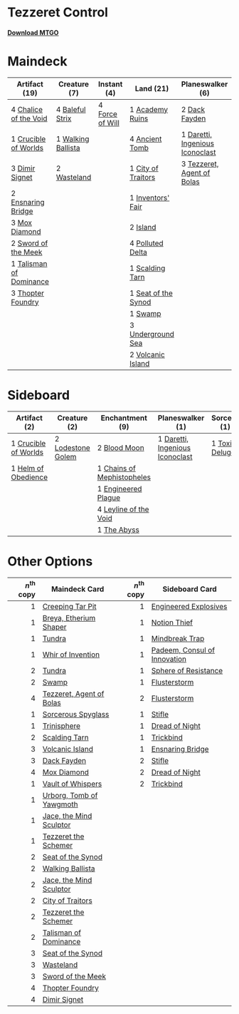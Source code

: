 # Tezzeret Control

#### [Download MTGO](../collection/Tezzeret%20Control/Tezzeret%20Control.txt)
# Maindeck

|                                          Artifact (19)                                           |                                        Creature (7)                                         |                                      Instant (4)                                       |                                          Land (21)                                           |                                             Planeswalker (6)                                             |                                          Sorcery (3)                                          |
|--------------------------------------------------------------------------------------------------|---------------------------------------------------------------------------------------------|----------------------------------------------------------------------------------------|----------------------------------------------------------------------------------------------|----------------------------------------------------------------------------------------------------------|-----------------------------------------------------------------------------------------------|
|4 [Chalice of the Void](http://gatherer.wizards.com/Pages/Card/Details.aspx?multiverseid=370411)  |4 [Baleful Strix](http://gatherer.wizards.com/Pages/Card/Details.aspx?multiverseid=423507)   |4 [Force of Will](http://gatherer.wizards.com/Pages/Card/Details.aspx?multiverseid=None)|1 [Academy Ruins](http://gatherer.wizards.com/Pages/Card/Details.aspx?multiverseid=370424)    |2 [Dack Fayden](http://gatherer.wizards.com/Pages/Card/Details.aspx?multiverseid=382903)                  |1 [Toxic Deluge](http://gatherer.wizards.com/Pages/Card/Details.aspx?multiverseid=413650)      |
|1 [Crucible of Worlds](http://gatherer.wizards.com/Pages/Card/Details.aspx?multiverseid=None)     |1 [Walking Ballista](http://gatherer.wizards.com/Pages/Card/Details.aspx?multiverseid=423848)|                                                                                        |4 [Ancient Tomb](http://gatherer.wizards.com/Pages/Card/Details.aspx?multiverseid=382842)     |1 [Daretti, Ingenious Iconoclast](http://gatherer.wizards.com/Pages/Card/Details.aspx?multiverseid=416831)|2 [Transmute Artifact](http://gatherer.wizards.com/Pages/Card/Details.aspx?multiverseid=202616)|
|3 [Dimir Signet](http://gatherer.wizards.com/Pages/Card/Details.aspx?multiverseid=426044)         |2 [Wasteland](http://gatherer.wizards.com/Pages/Card/Details.aspx?multiverseid=None)         |                                                                                        |1 [City of Traitors](http://gatherer.wizards.com/Pages/Card/Details.aspx?multiverseid=397543) |3 [Tezzeret, Agent of Bolas](http://gatherer.wizards.com/Pages/Card/Details.aspx?multiverseid=214065)     |                                                                                               |
|2 [Ensnaring Bridge](http://gatherer.wizards.com/Pages/Card/Details.aspx?multiverseid=442213)     |                                                                                             |                                                                                        |1 [Inventors' Fair](http://gatherer.wizards.com/Pages/Card/Details.aspx?multiverseid=417820)  |                                                                                                          |                                                                                               |
|3 [Mox Diamond](http://gatherer.wizards.com/Pages/Card/Details.aspx?multiverseid=212634)          |                                                                                             |                                                                                        |2 [Island](http://gatherer.wizards.com/Pages/Card/Details.aspx?multiverseid=439602)           |                                                                                                          |                                                                                               |
|2 [Sword of the Meek](http://gatherer.wizards.com/Pages/Card/Details.aspx?multiverseid=126215)    |                                                                                             |                                                                                        |4 [Polluted Delta](http://gatherer.wizards.com/Pages/Card/Details.aspx?multiverseid=None)     |                                                                                                          |                                                                                               |
|1 [Talisman of Dominance](http://gatherer.wizards.com/Pages/Card/Details.aspx?multiverseid=430629)|                                                                                             |                                                                                        |1 [Scalding Tarn](http://gatherer.wizards.com/Pages/Card/Details.aspx?multiverseid=426069)    |                                                                                                          |                                                                                               |
|3 [Thopter Foundry](http://gatherer.wizards.com/Pages/Card/Details.aspx?multiverseid=420854)      |                                                                                             |                                                                                        |1 [Seat of the Synod](http://gatherer.wizards.com/Pages/Card/Details.aspx?multiverseid=205303)|                                                                                                          |                                                                                               |
|                                                                                                  |                                                                                             |                                                                                        |1 [Swamp](http://gatherer.wizards.com/Pages/Card/Details.aspx?multiverseid=439603)            |                                                                                                          |                                                                                               |
|                                                                                                  |                                                                                             |                                                                                        |3 [Underground Sea](http://gatherer.wizards.com/Pages/Card/Details.aspx?multiverseid=383142)  |                                                                                                          |                                                                                               |
|                                                                                                  |                                                                                             |                                                                                        |2 [Volcanic Island](http://gatherer.wizards.com/Pages/Card/Details.aspx?multiverseid=383147)  |                                                                                                          |                                                                                               |


# Sideboard

|                                         Artifact (2)                                         |                                        Creature (2)                                        |                                           Enchantment (9)                                           |                                             Planeswalker (1)                                             |                                       Sorcery (1)                                       |
|----------------------------------------------------------------------------------------------|--------------------------------------------------------------------------------------------|-----------------------------------------------------------------------------------------------------|----------------------------------------------------------------------------------------------------------|-----------------------------------------------------------------------------------------|
|1 [Crucible of Worlds](http://gatherer.wizards.com/Pages/Card/Details.aspx?multiverseid=None) |2 [Lodestone Golem](http://gatherer.wizards.com/Pages/Card/Details.aspx?multiverseid=397736)|2 [Blood Moon](http://gatherer.wizards.com/Pages/Card/Details.aspx?multiverseid=370419)              |1 [Daretti, Ingenious Iconoclast](http://gatherer.wizards.com/Pages/Card/Details.aspx?multiverseid=416831)|1 [Toxic Deluge](http://gatherer.wizards.com/Pages/Card/Details.aspx?multiverseid=413650)|
|1 [Helm of Obedience](http://gatherer.wizards.com/Pages/Card/Details.aspx?multiverseid=184550)|                                                                                            |1 [Chains of Mephistopheles](http://gatherer.wizards.com/Pages/Card/Details.aspx?multiverseid=159823)|                                                                                                          |                                                                                         |
|                                                                                              |                                                                                            |1 [Engineered Plague](http://gatherer.wizards.com/Pages/Card/Details.aspx?multiverseid=None)         |                                                                                                          |                                                                                         |
|                                                                                              |                                                                                            |4 [Leyline of the Void](http://gatherer.wizards.com/Pages/Card/Details.aspx?multiverseid=205013)     |                                                                                                          |                                                                                         |
|                                                                                              |                                                                                            |1 [The Abyss](http://gatherer.wizards.com/Pages/Card/Details.aspx?multiverseid=201167)               |                                                                                                          |                                                                                         |


# Other Options

|*n*<sup>th</sup> copy|                                           Maindeck Card                                           |*n*<sup>th</sup> copy|                                            Sideboard Card                                             |
|--------------------:|---------------------------------------------------------------------------------------------------|--------------------:|-------------------------------------------------------------------------------------------------------|
|                    1|[Creeping Tar Pit](http://gatherer.wizards.com/Pages/Card/Details.aspx?multiverseid=177520)        |                    1|[Engineered Explosives](http://gatherer.wizards.com/Pages/Card/Details.aspx?multiverseid=370549)       |
|                    1|[Breya, Etherium Shaper](http://gatherer.wizards.com/Pages/Card/Details.aspx?multiverseid=420646)  |                    1|[Notion Thief](http://gatherer.wizards.com/Pages/Card/Details.aspx?multiverseid=442200)                |
|                    1|[Tundra](http://gatherer.wizards.com/Pages/Card/Details.aspx?multiverseid=383139)                  |                    1|[Mindbreak Trap](http://gatherer.wizards.com/Pages/Card/Details.aspx?multiverseid=197532)              |
|                    1|[Whir of Invention](http://gatherer.wizards.com/Pages/Card/Details.aspx?multiverseid=423716)       |                    1|[Padeem, Consul of Innovation](http://gatherer.wizards.com/Pages/Card/Details.aspx?multiverseid=417632)|
|                    2|[Tundra](http://gatherer.wizards.com/Pages/Card/Details.aspx?multiverseid=383139)                  |                    1|[Sphere of Resistance](http://gatherer.wizards.com/Pages/Card/Details.aspx?multiverseid=383106)        |
|                    2|[Swamp](http://gatherer.wizards.com/Pages/Card/Details.aspx?multiverseid=439603)                   |                    1|[Flusterstorm](http://gatherer.wizards.com/Pages/Card/Details.aspx?multiverseid=None)                  |
|                    4|[Tezzeret, Agent of Bolas](http://gatherer.wizards.com/Pages/Card/Details.aspx?multiverseid=214065)|                    2|[Flusterstorm](http://gatherer.wizards.com/Pages/Card/Details.aspx?multiverseid=None)                  |
|                    1|[Sorcerous Spyglass](http://gatherer.wizards.com/Pages/Card/Details.aspx?multiverseid=435407)      |                    1|[Stifle](http://gatherer.wizards.com/Pages/Card/Details.aspx?multiverseid=None)                        |
|                    1|[Trinisphere](http://gatherer.wizards.com/Pages/Card/Details.aspx?multiverseid=425823)             |                    1|[Dread of Night](http://gatherer.wizards.com/Pages/Card/Details.aspx?multiverseid=4658)                |
|                    2|[Scalding Tarn](http://gatherer.wizards.com/Pages/Card/Details.aspx?multiverseid=426069)           |                    1|[Trickbind](http://gatherer.wizards.com/Pages/Card/Details.aspx?multiverseid=110499)                   |
|                    3|[Volcanic Island](http://gatherer.wizards.com/Pages/Card/Details.aspx?multiverseid=383147)         |                    1|[Ensnaring Bridge](http://gatherer.wizards.com/Pages/Card/Details.aspx?multiverseid=442213)            |
|                    3|[Dack Fayden](http://gatherer.wizards.com/Pages/Card/Details.aspx?multiverseid=382903)             |                    2|[Stifle](http://gatherer.wizards.com/Pages/Card/Details.aspx?multiverseid=None)                        |
|                    4|[Mox Diamond](http://gatherer.wizards.com/Pages/Card/Details.aspx?multiverseid=212634)             |                    2|[Dread of Night](http://gatherer.wizards.com/Pages/Card/Details.aspx?multiverseid=4658)                |
|                    1|[Vault of Whispers](http://gatherer.wizards.com/Pages/Card/Details.aspx?multiverseid=205313)       |                    2|[Trickbind](http://gatherer.wizards.com/Pages/Card/Details.aspx?multiverseid=110499)                   |
|                    1|[Urborg, Tomb of Yawgmoth](http://gatherer.wizards.com/Pages/Card/Details.aspx?multiverseid=287330)|                     |                                                                                                       |
|                    1|[Jace, the Mind Sculptor](http://gatherer.wizards.com/Pages/Card/Details.aspx?multiverseid=382979) |                     |                                                                                                       |
|                    1|[Tezzeret the Schemer](http://gatherer.wizards.com/Pages/Card/Details.aspx?multiverseid=423804)    |                     |                                                                                                       |
|                    2|[Seat of the Synod](http://gatherer.wizards.com/Pages/Card/Details.aspx?multiverseid=205303)       |                     |                                                                                                       |
|                    2|[Walking Ballista](http://gatherer.wizards.com/Pages/Card/Details.aspx?multiverseid=423848)        |                     |                                                                                                       |
|                    2|[Jace, the Mind Sculptor](http://gatherer.wizards.com/Pages/Card/Details.aspx?multiverseid=382979) |                     |                                                                                                       |
|                    2|[City of Traitors](http://gatherer.wizards.com/Pages/Card/Details.aspx?multiverseid=397543)        |                     |                                                                                                       |
|                    2|[Tezzeret the Schemer](http://gatherer.wizards.com/Pages/Card/Details.aspx?multiverseid=423804)    |                     |                                                                                                       |
|                    2|[Talisman of Dominance](http://gatherer.wizards.com/Pages/Card/Details.aspx?multiverseid=430629)   |                     |                                                                                                       |
|                    3|[Seat of the Synod](http://gatherer.wizards.com/Pages/Card/Details.aspx?multiverseid=205303)       |                     |                                                                                                       |
|                    3|[Wasteland](http://gatherer.wizards.com/Pages/Card/Details.aspx?multiverseid=None)                 |                     |                                                                                                       |
|                    3|[Sword of the Meek](http://gatherer.wizards.com/Pages/Card/Details.aspx?multiverseid=126215)       |                     |                                                                                                       |
|                    4|[Thopter Foundry](http://gatherer.wizards.com/Pages/Card/Details.aspx?multiverseid=420854)         |                     |                                                                                                       |
|                    4|[Dimir Signet](http://gatherer.wizards.com/Pages/Card/Details.aspx?multiverseid=426044)            |                     |                                                                                                       |

